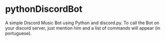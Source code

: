 # pythonDiscordBot
A simple Discord Music Bot using Python and discord.py.
To call the Bot on your discord server, just mention him and a list of commands will appear (in portuguese).
